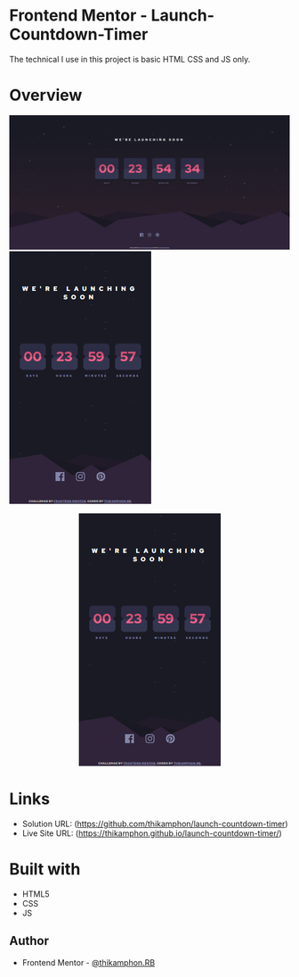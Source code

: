 # Frontend Mentor - Launch-Countdown-Timer

The technical I use in this project is basic HTML CSS and JS only.


# Overview
![enter image description here](overview/overview-computer.png)
![enter image description here](overview/overview-mobie.png)
<p align="center">
  <img src="https://github.com/thikamphon/launch-countdown-timer/blob/main/overview/overview-mobie.png" alt="Sublime's custom image"/>
</p>

# Links
- Solution URL: (https://github.com/thikamphon/launch-countdown-timer)
- Live Site URL: (https://thikamphon.github.io/launch-countdown-timer/)


# Built with

- HTML5
- CSS
- JS

## Author

- Frontend Mentor - [@thikamphon.RB](https://www.frontendmentor.io/profile/thikamphon)
